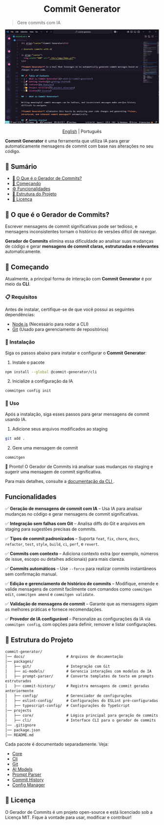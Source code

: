 <h1 align="center">Commit Generator</h1>

> Gere commits com IA

<p align="center">
  <img src="../../static/demo.gif">
</p>

<p align="center">
  <a href="../../../README.md">English</a>
  | 
  Português
</p>

**Commit Generator** é uma ferramenta que utiliza IA para gerar automaticamente mensagens de commit com base nas alterações no seu código.

## 📌 Sumário
- [🔹 O Que é o Gerador de Commits?](#-o-que-é-o-gerador-de-commits)
- [🚀 Começando](#-começando)
- [⚙️ Funcionalidades](#️-funcionalidades)
- [📂 Estrutura do Projeto](#-estrutura-do-projeto)
- [📜 Licença](#-licença)

## 🔹 O que é o Gerador de Commits?

Escrever mensagens de commit significativas pode ser tedioso, e mensagens inconsistentes tornam o histórico de versões difícil de navegar.  

**Gerador de Commits** elimina essa dificuldade ao analisar suas mudanças de código e gerar **mensagens de commit claras, estruturadas e relevantes** automaticamente.  

## 🚀 Começando

Atualmente, a principal forma de interação com **Commit Generator** é por meio da **CLI**.

### 📋 Requisitos

Antes de instalar, certifique-se de que você possui as seguintes dependências:
- [Node.js](https://nodejs.org/en) (Necessário para rodar a CLI) 
- [Git](https://git-scm.com/) (Usado para gerenciamento de repositórios)  

### 🔧 Instalação

Siga os passos abaixo para instalar e configurar o **Commit Generator**:

1. Instale o pacote
```bash
npm install --global @commit-generator/cli
```

2. Inicialize a configuração da IA
```bash
commitgen config init
```

### 🎯 Uso

Após a instalação, siga esses passos para gerar mensagens de commit usando IA.

1. Adicione seus arquivos modificados ao staging
```bash
git add .
```

2. Gere uma mensagem de commit
```bash
commitgen
```

🎉 Pronto! O Gerador de Commits irá analisar suas mudanças no staging e sugerir uma mensagem de commit significativa.

Para mais detalhes, consulte a [documentação da CLI ](../../../projects/cli).

## Funcionalidades

✅ **Geração de mensagens de commit com IA** – Usa IA para analisar mudanças no código e gerar mensagens de commit significativas.

✅ **Integração sem falhas com Git** – Analisa diffs do Git e arquivos em staging para sugestões precisas de commits.

✅ **Tipos de commit padronizados** – Suporta `feat`, `fix`, `chore`, `docs`, `refactor`, `test`, `style`, `build`, `ci`, `perf`, e `revert`.

✅ **Commits com contexto** – Adiciona contexto extra (por exemplo, números de issue, escopo ou detalhes adicionais) para mais clareza.

✅ **Commits automáticos** – Use `--force`  para realizar commits instantâneos sem confirmação manual.

✅ **Edição e gerenciamento de histórico de commits** – Modifique, emende e valide mensagens de commit facilmente com comandos como `commitgen edit`, `commitgen amend` e `commitgen validate`.

✅ **Validação de mensagens de commit** – Garante que as mensagens sigam as melhores práticas e fornece recomendações.

✅ **Provedor de IA configurável** – Personalize as configurações da IA via `commitgen config`, com opções para definir, remover e listar configurações.

## 📂 Estrutura do Projeto

```
commit-generator/
│── docs/                   # Arquivos de documentação
│── packages/
│   ├── git/                # Integração com Git
│   ├── ai-models/          # Gerencia interações com modelos de IA
│   ├── prompt-parser/      # Converte templates de texto em prompts estruturados
│   ├── commit-history/     # Registra mensagens de commit geradas anteriormente
│   ├── config/             # Gerenciador de configurações
│   ├── eslint-config/      # Configurações do ESLint pré-configuradas
│   ├── typescript-config/  # Configurações do TypeScript
│── projects
│   ├── core/               # Lógica principal para geração de commits
│   ├── cli/                # Interface CLI para o gerador de commits
│── .gitignore
│── package.json
│── README.md
```

Cada pacote é documentado separadamente. Veja:
- [Core](../../../projects/core)
- [Cli](../../../projects/cli)
- [Git](../../../packages/git)
- [AI Models](../../../packages/ai-models/)
- [Prompt Parser](../../../packages/prompt-parser/)
- [Commit History](../../../packages/commit-history)
- [Config Manager](../../../packages/config)

## 📜 Licença

O Gerador de Commits é um projeto open-source e está licenciado sob a Licença MIT.
Fique à vontade para usar, modificar e contribuir!